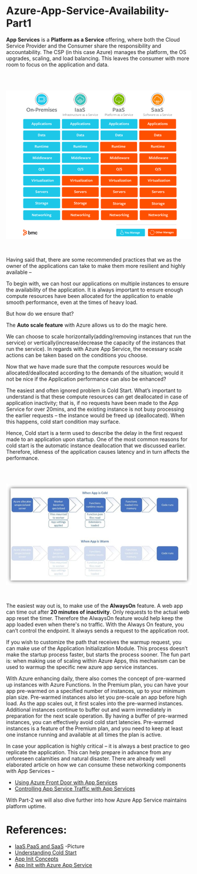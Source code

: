 # Azure-App-Service-Availability-Part1

**App Services** is a **Platform as a Service** offering, where both the Cloud Service Provider and the Consumer share the responsibility and accountability. The CSP (in this case Azure) manages the platform, the OS upgrades, scaling, and load balancing. This leaves the consumer with more room to focus on the application and data.

<br/> 
<br/>

![Services](./media/PaaS.png) 

<br/>

Having said that, there are some recommended practices that we as the owner of the applications can take to make them more resilient and highly available – 

To begin with, we can host our applications on multiple instances to ensure the availability of the application. It is always important to ensure enough compute resources have been allocated for the application to enable smooth performance, even at the times of heavy load.

But how do we ensure that? 

The **Auto scale feature** with Azure allows us to do the magic here.

We can choose to scale horizontally(adding/removing instances that run the service) or vertically(increase/decrease the capacity of the instances that run the service). In regards with Azure App Service, the necessary scale actions can be taken based on the conditions you choose.

Now that we have made sure that the compute resources would be allocated/deallocated according to the demands of the situation; would it not be nice if the Application performance can also be enhanced?

The easiest and often ignored problem is Cold Start. What’s important to understand is that these  compute resources can get deallocated in case of application inactivity; that is, if no requests have been made to the App Service for over 20mins, and the existing instance is not busy processing the earlier requests – the instance would be freed up (deallocated). When this happens, cold start condition may surface. 

Hence, Cold start is a term used to describe the delay in the first request made to an application upon startup. One of the most common reasons for cold start is the automatic instance deallocation that we discussed earlier. Therefore, idleness of the application causes latency and in turn affects the performance.

<br/> 
<br/>

![ColdStart](./media/ColdStart.jpg) 

<br/>

The easiest way out is, to make use of the **AlwaysOn** feature. A web app can time out after **20 minutes of inactivity**. Only requests to the actual web app reset the timer. Therefore the AlwaysOn feature would help keep the app loaded even when there's no traffic. With the Always On feature, you can’t control the endpoint. It always sends a request to the application root.

If you wish to customize the path that receives the warmup request, you can make use of the Application Initialization Module. This process doesn’t make the startup process faster, but starts the process sooner.  The fun part is: when making use of scaling within Azure Apps, this mechanism can be used to warmup the specific new azure app service instances.

With Azure enhancing daily, there also comes the concept of pre-warmed up instances with Azure Functions. In the Premium plan, you can have your app pre-warmed on a specified number of instances, up to your minimum plan size. Pre-warmed instances also let you pre-scale an app before high load. As the app scales out, it first scales into the pre-warmed instances. Additional instances continue to buffer out and warm immediately in preparation for the next scale operation. By having a buffer of pre-warmed instances, you can effectively avoid cold start latencies. Pre-warmed instances is a feature of the Premium plan, and you need to keep at least one instance running and available at all times the plan is active.

In case your application is highly critical – it is always a best practice to geo replicate the application. This can help prepare in advance from any unforeseen calamities and natural disaster.  There are already well elaborated article on how we can consume these networking components with App Services – 
* [Using Azure Front Door with App Services](https://www.e-apostolidis.gr/microsoft/azure/securely-scale-your-web-apps-with-azure-front-door/)
* [Controlling App Service Traffic with App Services](https://docs.microsoft.com/en-us/azure/app-service/web-sites-traffic-manager)


With Part-2 we will also dive further into how Azure App Service maintains platform uptime.

# References:

* [IaaS,PaaS and SaaS](https://www.bmc.com/blogs/saas-vs-paas-vs-iaas-whats-the-difference-and-how-to-choose/) -Picture
* [Understanding Cold Start](https://azure.microsoft.com/en-in/blog/understanding-serverless-cold-start/)
* [App Init Concepts](https://blog.baslijten.com/warmup-your-application-on-azure-app-service-when-scaling-up-and-swapping-slots-using-application-initialization/)
* [App Init with Azure App Service](https://docs.microsoft.com/en-us/azure/app-service/deploy-staging-slots)
